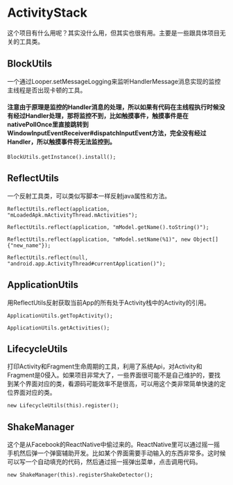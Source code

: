 # ActivityStack    
这个项目有什么用呢？其实没什么用，但其实也很有用。主要是一些跟具体项目无关的工具类。

## BlockUtils
一个通过Looper.setMessageLogging来监听HandlerMessage消息实现的监控主线程是否出现卡顿的工具。
#### 注意由于原理是监控的Handler消息的处理，所以如果有代码在主线程执行时候没有经过Handler处理，那将监控不到，比如触摸事件，触摸事件是在nativePollOnce里直接跳转到WindowInputEventReceiver#dispatchInputEvent方法，完全没有经过Handler，所以触摸事件将无法监控到。
<pre><code>BlockUtils.getInstance().install();</code></pre>

## ReflectUtils
一个反射工具类，可以类似写脚本一样反射java属性和方法。
<pre><code>ReflectUtils.reflect(application, "mLoadedApk.mActivityThread.mActivities");</code></pre>
<pre><code>ReflectUtils.reflect(application, "mModel.getName().toString()");</code></pre>
<pre><code>ReflectUtils.reflect(application, "mModel.setName(%1)", new Object[]{"new_name"});</code></pre>
<pre><code>ReflectUtils.reflect(null, "android.app.ActivityThread#currentApplication()");</code></pre>

## ApplicationUtils
用ReflectUtils反射获取当前App的所有处于Activity栈中的Activity的引用。
<pre><code>ApplicationUtils.getTopActivity();</code></pre>
<pre><code>ApplicationUtils.getActivities();</code></pre>

## LifecycleUtils
打印Activity和Fragment生命周期的工具，利用了系统Api，对Activity和Fragment是0侵入。如果项目非常大了，一些界面很可能不是自己维护的，要找到某个界面对应的类，看源码可能效率不是很高，可以用这个类非常简单快速的定位界面对应的类。
<pre><code>new LifecycleUtils(this).register();</code></pre>

## ShakeManager
这个是从Facebook的ReactNative中偷过来的。ReactNative里可以通过摇一摇手机然后弹一个弹窗辅助开发。比如某个界面需要手动输入的东西非常多。这时候可以写一个自动填充的代码，然后通过摇一摇弹出菜单，点击调用代码。
<pre><code>new ShakeManager(this).registerShakeDetector();</code></pre>

